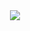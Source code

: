 <!-- ## Hi there 👋 -->

<!--
<a href="https://github.com/nOo9ya">
  <img height=200 align="center" src="https://github-readme-stats.vercel.app/api?username=nOo9ya" />
</a>
<a href="https://github.com/nOo9ya">
  <img height=200 align="center" src="https://github-readme-stats.vercel.app/api/top-langs?username=nOo9ya&layout=compact&langs_count=8&card_width=320" />
</a>
-->

<!--
<a href="https://github.com/nOo9ya" style="align:center">
  <img height=300 align="center" src="https://github-readme-stats.vercel.app/api/top-langs?username=nOo9ya&layout=compact&langs_count=22&card_width=735" />
</a>
-->

<!--
<a href="https://github.com/nOo9ya" style="display:block; align:center; margin-bottom:2rem">
  <img align="center" src="https://github-readme-stats.vercel.app/api/top-langs?username=nOo9ya&layout=compact&langs_count=22&card_width=1200" style="max-width: 100%; min-width:100%" />
</a>
<br /><br />

[![nOo9ya's github activity graph](https://github-readme-activity-graph.vercel.app/graph?username=nOo9ya&theme=github-compact)](https://github.com/nOo9ya)
-->


<div style="display: flex; flex-direction: row; flex-wrap:wrap; justify-content: space-evenly; align-content: cneter; align-items: center;">
  
  <a href="https://github.com/nOo9ya" style="display:flex; text-align:center' width:44%;">
      <img src="https://github-readme-stats.vercel.app/api/top-langs?username=nOo9ya&layout=compact&langs_count=22&show_icons=true&card_width=500" style="max-width:100%" />
  </a>


<!--
<a href="https://github.com/nOo9ya" style="display:flex; width:40%">
  <img src="https://github-readme-stats.vercel.app/api?username=nOo9ya&show_icons=true" width=48% />
</a>
-->

</div>


<!--
<br />

<a href="https://github.com/nOo9ya" style="display:block; text-align:center">
    <img src="https://github-readme-activity-graph.vercel.app/graph?username=nOo9ya&theme=github-compact&hide_border=true&days=60" width="98%" />
</a>
-->

<!--
<a href="https://github.com/anuraghazra/github-readme-stats">
  <img align="center" src="https://github-readme-stats.vercel.app/api/pin/?username=anuraghazra&repo=github-readme-stats" />
</a>
<a href="https://github.com/anuraghazra/convoychat">
  <img align="center" src="https://github-readme-stats.vercel.app/api/pin/?username=anuraghazra&repo=convoychat" />
</a>
-->

<!--
**nOo9ya/nOo9ya** is a ✨ _special_ ✨ repository because its `README.md` (this file) appears on your GitHub profile.

Here are some ideas to get you started:

- 🔭 I’m currently working on ...
- 🌱 I’m currently learning ...
- 👯 I’m looking to collaborate on ...
- 🤔 I’m looking for help with ...
- 💬 Ask me about ...
- 📫 How to reach me: ...
- 😄 Pronouns: ...
- ⚡ Fun fact: ...
-->

